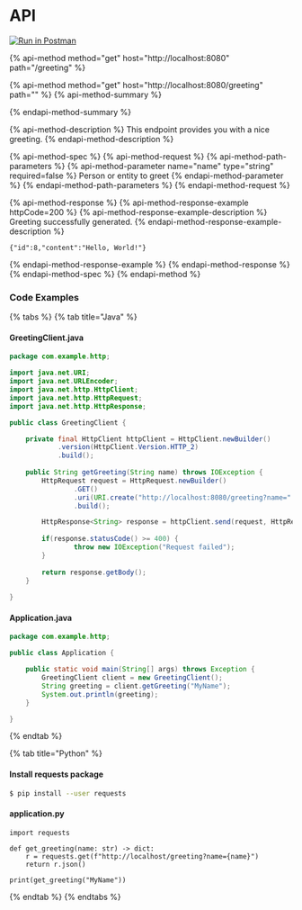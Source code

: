 # API

[![Run in Postman](https://run.pstmn.io/button.svg)](https://app.getpostman.com/run-collection/5a0b8d940d4dce0cb7a6)

{% api-method method="get" host="http://localhost:8080" path="/greeting" %}

{% api-method method="get" host="http://localhost:8080/greeting" path="" %}
{% api-method-summary %}

{% endapi-method-summary %}

{% api-method-description %}
This endpoint provides you with a nice greeting.
{% endapi-method-description %}

{% api-method-spec %}
{% api-method-request %}
{% api-method-path-parameters %}
{% api-method-parameter name="name" type="string" required=false %}
Person or entity to greet
{% endapi-method-parameter %}
{% endapi-method-path-parameters %}
{% endapi-method-request %}

{% api-method-response %}
{% api-method-response-example httpCode=200 %}
{% api-method-response-example-description %}
Greeting successfully generated.
{% endapi-method-response-example-description %}

```text
{"id":8,"content":"Hello, World!"}
```
{% endapi-method-response-example %}
{% endapi-method-response %}
{% endapi-method-spec %}
{% endapi-method %}

### Code Examples

{% tabs %}
{% tab title="Java" %}
#### GreetingClient.java

```java
package com.example.http;

import java.net.URI;
import java.net.URLEncoder;
import java.net.http.HttpClient;
import java.net.http.HttpRequest;
import java.net.http.HttpResponse;

public class GreetingClient {

    private final HttpClient httpClient = HttpClient.newBuilder()
            .version(HttpClient.Version.HTTP_2)
            .build();
            
    public String getGreeting(String name) throws IOException {
        HttpRequest request = HttpRequest.newBuilder()
                .GET()
                .uri(URI.create("http://localhost:8080/greeting?name=" + name))
                .build();

        HttpResponse<String> response = httpClient.send(request, HttpResponse.BodyHandlers.ofString());
        
        if(response.statusCode() >= 400) {
                throw new IOException("Request failed");
        }
        
        return response.getBody();
    }
    
}
```

#### Application.java

```java
package com.example.http;

public class Application {

    public static void main(String[] args) throws Exception {
        GreetingClient client = new GreetingClient();
        String greeting = client.getGreeting("MyName");
        System.out.println(greeting);
    }

}
```
{% endtab %}

{% tab title="Python" %}
#### Install requests package

```bash
$ pip install --user requests
```

#### application.py

```text
import requests

def get_greeting(name: str) -> dict:
    r = requests.get(f"http://localhost/greeting?name={name}")
    return r.json()
    
print(get_greeting("MyName"))
```
{% endtab %}
{% endtabs %}

